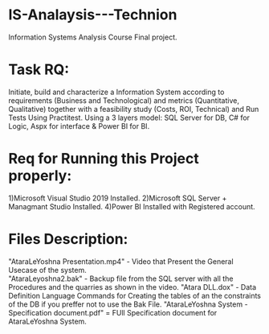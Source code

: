 # IS-Analaysis---Technion
Information Systems Analysis Course Final project.

# Task RQ:
Initiate, build and characterize a Information System according to requirements (Business and Technological) and metrics (Quantitative, Qualitative) together with a feasibility study (Costs, ROI, Technical) and Run Tests Using Practitest.
Using a 3 layers model: SQL Server for DB, C# for Logic, Aspx for interface & Power BI for BI.

# Req for Running this Project properly:
1)Microsoft Visual Studio 2019 Installed.
2)Microsoft SQL Server + Managmant Studio Installed.
4)Power BI Installed with Registered account.

# Files Description:
"AtaraLeYoshna Presentation.mp4" - Video that Present the General Usecase of the system.  
"AtaraLeyoshna2.bak" - Backup file from the SQL server with all the Procedures and the quarries as shown in the video. 
"Atara DLL.dox" - Data Definition Language Commands for Creating the tables of an the constraints of the DB if you preffer not to use the Bak File.
"AtaraLeYoshna System - Specification document.pdf" = FUll Specification document for AtaraLeYoshna System.
